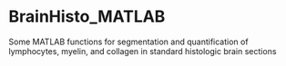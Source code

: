 # BrainHisto_MATLAB
Some MATLAB functions for segmentation and quantification of lymphocytes, myelin, and collagen in standard histologic brain sections
